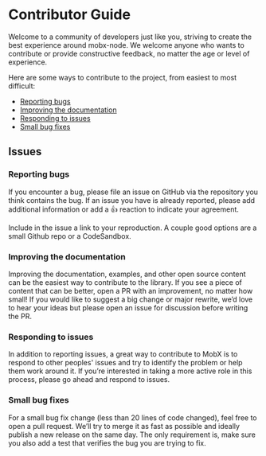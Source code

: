 # Contributor Guide

Welcome to a community of developers just like you, striving to create the best experience around mobx-node. We welcome anyone who wants to contribute or provide constructive feedback, no matter the age or level of experience.

Here are some ways to contribute to the project, from easiest to most difficult:

- [Reporting bugs](#reporting-bugs)
- [Improving the documentation](#improving-the-documentation)
- [Responding to issues](#responding-to-issues)
- [Small bug fixes](#small-bug-fixes)

## Issues

### Reporting bugs

If you encounter a bug, please file an issue on GitHub via the repository you think contains the bug. If an issue you have is already reported, please add additional information or add a 👍 reaction to indicate your agreement.

Include in the issue a link to your reproduction. A couple good options are a small Github repo or a CodeSandbox.

### Improving the documentation

Improving the documentation, examples, and other open source content can be the easiest way to contribute to the library. If you see a piece of content that can be better, open a PR with an improvement, no matter how small! If you would like to suggest a big change or major rewrite, we’d love to hear your ideas but please open an issue for discussion before writing the PR.

### Responding to issues

In addition to reporting issues, a great way to contribute to MobX is to respond to other peoples' issues and try to identify the problem or help them work around it. If you’re interested in taking a more active role in this process, please go ahead and respond to issues.

### Small bug fixes

For a small bug fix change (less than 20 lines of code changed), feel free to open a pull request. We’ll try to merge it as fast as possible and ideally publish a new release on the same day. The only requirement is, make sure you also add a test that verifies the bug you are trying to fix.
